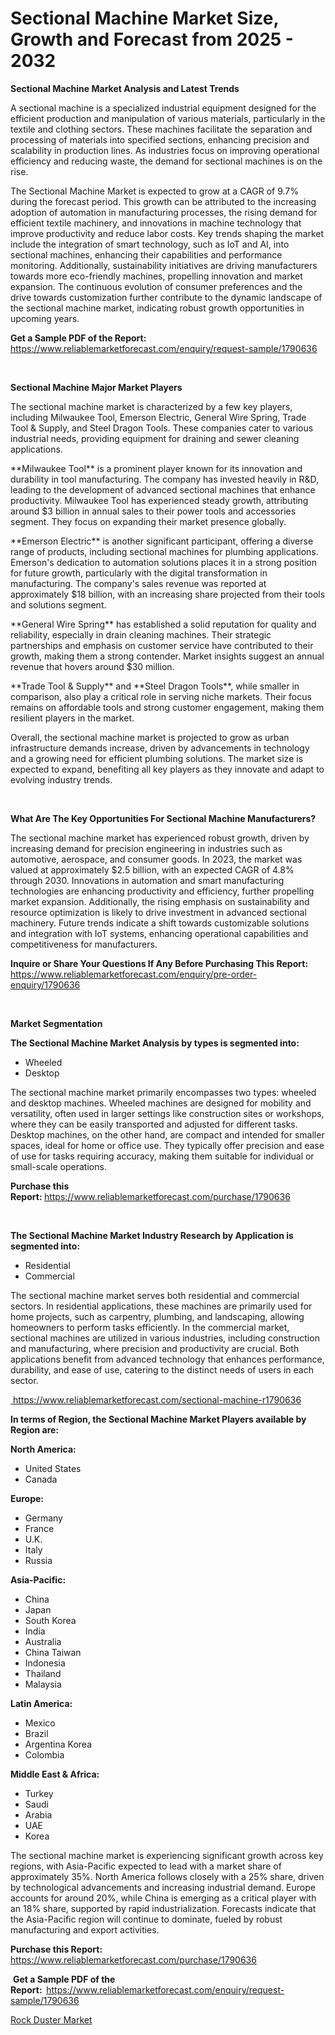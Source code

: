 <p><h1>Sectional Machine Market Size, Growth and Forecast from 2025 - 2032</h1></p><p><strong>Sectional Machine Market Analysis and Latest Trends</strong></p>
<p><p>A sectional machine is a specialized industrial equipment designed for the efficient production and manipulation of various materials, particularly in the textile and clothing sectors. These machines facilitate the separation and processing of materials into specified sections, enhancing precision and scalability in production lines. As industries focus on improving operational efficiency and reducing waste, the demand for sectional machines is on the rise.</p><p>The Sectional Machine Market is expected to grow at a CAGR of 9.7% during the forecast period. This growth can be attributed to the increasing adoption of automation in manufacturing processes, the rising demand for efficient textile machinery, and innovations in machine technology that improve productivity and reduce labor costs. Key trends shaping the market include the integration of smart technology, such as IoT and AI, into sectional machines, enhancing their capabilities and performance monitoring. Additionally, sustainability initiatives are driving manufacturers towards more eco-friendly machines, propelling innovation and market expansion. The continuous evolution of consumer preferences and the drive towards customization further contribute to the dynamic landscape of the sectional machine market, indicating robust growth opportunities in upcoming years.</p></p>
<p><strong>Get a Sample PDF of the Report:&nbsp;</strong> <a href="https://www.reliablemarketforecast.com/enquiry/request-sample/1790636?utm_campaign=2778&utm_medium=2&utm_source=Github&utm_content=ia&utm_term=10042025&utm_id=sectional-machine">https://www.reliablemarketforecast.com/enquiry/request-sample/1790636</a></p>
<p>&nbsp;</p>
<p><strong>Sectional Machine Major Market Players</strong></p>
<p><p>The sectional machine market is characterized by a few key players, including Milwaukee Tool, Emerson Electric, General Wire Spring, Trade Tool & Supply, and Steel Dragon Tools. These companies cater to various industrial needs, providing equipment for draining and sewer cleaning applications.</p><p>**Milwaukee Tool** is a prominent player known for its innovation and durability in tool manufacturing. The company has invested heavily in R&D, leading to the development of advanced sectional machines that enhance productivity. Milwaukee Tool has experienced steady growth, attributing around $3 billion in annual sales to their power tools and accessories segment. They focus on expanding their market presence globally.</p><p>**Emerson Electric** is another significant participant, offering a diverse range of products, including sectional machines for plumbing applications. Emerson's dedication to automation solutions places it in a strong position for future growth, particularly with the digital transformation in manufacturing. The company's sales revenue was reported at approximately $18 billion, with an increasing share projected from their tools and solutions segment.</p><p>**General Wire Spring** has established a solid reputation for quality and reliability, especially in drain cleaning machines. Their strategic partnerships and emphasis on customer service have contributed to their growth, making them a strong contender. Market insights suggest an annual revenue that hovers around $30 million.</p><p>**Trade Tool & Supply** and **Steel Dragon Tools**, while smaller in comparison, also play a critical role in serving niche markets. Their focus remains on affordable tools and strong customer engagement, making them resilient players in the market.</p><p>Overall, the sectional machine market is projected to grow as urban infrastructure demands increase, driven by advancements in technology and a growing need for efficient plumbing solutions. The market size is expected to expand, benefiting all key players as they innovate and adapt to evolving industry trends.</p></p>
<p>&nbsp;</p>
<p><strong>What Are The Key Opportunities For Sectional Machine Manufacturers?</strong></p>
<p><p>The sectional machine market has experienced robust growth, driven by increasing demand for precision engineering in industries such as automotive, aerospace, and consumer goods. In 2023, the market was valued at approximately $2.5 billion, with an expected CAGR of 4.8% through 2030. Innovations in automation and smart manufacturing technologies are enhancing productivity and efficiency, further propelling market expansion. Additionally, the rising emphasis on sustainability and resource optimization is likely to drive investment in advanced sectional machinery. Future trends indicate a shift towards customizable solutions and integration with IoT systems, enhancing operational capabilities and competitiveness for manufacturers.</p></p>
<p><strong>Inquire or Share Your Questions If Any Before Purchasing This Report:</strong> <a href="https://www.reliablemarketforecast.com/enquiry/pre-order-enquiry/1790636?utm_campaign=2778&utm_medium=2&utm_source=Github&utm_content=ia&utm_term=10042025&utm_id=sectional-machine">https://www.reliablemarketforecast.com/enquiry/pre-order-enquiry/1790636</a></p>
<p>&nbsp;</p>
<p><strong>Market Segmentation</strong></p>
<p><strong>The Sectional Machine Market Analysis by types is segmented into:</strong></p>
<p><ul><li>Wheeled</li><li>Desktop</li></ul></p>
<p><p>The sectional machine market primarily encompasses two types: wheeled and desktop machines. Wheeled machines are designed for mobility and versatility, often used in larger settings like construction sites or workshops, where they can be easily transported and adjusted for different tasks. Desktop machines, on the other hand, are compact and intended for smaller spaces, ideal for home or office use. They typically offer precision and ease of use for tasks requiring accuracy, making them suitable for individual or small-scale operations.</p></p>
<p><strong>Purchase this Report:&nbsp;</strong><a href="https://www.reliablemarketforecast.com/purchase/1790636?utm_campaign=2778&utm_medium=2&utm_source=Github&utm_content=ia&utm_term=10042025&utm_id=sectional-machine">https://www.reliablemarketforecast.com/purchase/1790636</a></p>
<p>&nbsp;</p>
<p><strong>The Sectional Machine Market Industry Research by Application is segmented into:</strong></p>
<p><ul><li>Residential</li><li>Commercial</li></ul></p>
<p><p>The sectional machine market serves both residential and commercial sectors. In residential applications, these machines are primarily used for home projects, such as carpentry, plumbing, and landscaping, allowing homeowners to perform tasks efficiently. In the commercial market, sectional machines are utilized in various industries, including construction and manufacturing, where precision and productivity are crucial. Both applications benefit from advanced technology that enhances performance, durability, and ease of use, catering to the distinct needs of users in each sector.</p></p>
<p><a href="https://www.reliablemarketforecast.com/sectional-machine-r1790636?utm_campaign=2778&utm_medium=2&utm_source=Github&utm_content=ia&utm_term=10042025&utm_id=sectional-machine">&nbsp;https://www.reliablemarketforecast.com/sectional-machine-r1790636</a></p>
<p><strong>In terms of Region, the Sectional Machine Market Players available by Region are:</strong></p>
<p>
    <p> <strong> North America: </strong>
        <ul>
            <li>United States</li>
            <li>Canada</li>
        </ul>
        </p> 
    <p> <strong> Europe: </strong>
        <ul>
            <li>Germany</li>
            <li>France</li>
            <li>U.K.</li>
            <li>Italy</li>
            <li>Russia</li>
        </ul>
        </p> 
    <p> <strong> Asia-Pacific: </strong>
        <ul>
            <li>China</li>
            <li>Japan</li>
            <li>South Korea</li>
            <li>India</li>
            <li>Australia</li>
            <li>China Taiwan</li>
            <li>Indonesia</li>
            <li>Thailand</li>
            <li>Malaysia</li>
        </ul>
        </p> 
    <p> <strong> Latin America: </strong>
        <ul>
            <li>Mexico</li>
            <li>Brazil</li>
            <li>Argentina Korea</li>
            <li>Colombia</li>
        </ul>
        </p> 
    <p> <strong> Middle East & Africa: </strong>
        <ul>
            <li>Turkey</li>
            <li>Saudi</li>
            <li>Arabia</li>
            <li>UAE</li>
            <li>Korea</li>
        </ul>
    </p>
    </p>
<p><p>The sectional machine market is experiencing significant growth across key regions, with Asia-Pacific expected to lead with a market share of approximately 35%. North America follows closely with a 25% share, driven by technological advancements and increasing industrial demand. Europe accounts for around 20%, while China is emerging as a critical player with an 18% share, supported by rapid industrialization. Forecasts indicate that the Asia-Pacific region will continue to dominate, fueled by robust manufacturing and export activities.</p></p>
<p><strong>Purchase this Report: </strong><a href="https://www.reliablemarketforecast.com/purchase/1790636?utm_campaign=2778&utm_medium=2&utm_source=Github&utm_content=ia&utm_term=10042025&utm_id=sectional-machine">https://www.reliablemarketforecast.com/purchase/1790636</a></p>
<p>&nbsp;<strong>Get a Sample PDF of the Report:&nbsp;&nbsp;</strong><a href="https://www.reliablemarketforecast.com/enquiry/request-sample/1790636?utm_campaign=2778&utm_medium=2&utm_source=Github&utm_content=ia&utm_term=10042025&utm_id=sectional-machine">https://www.reliablemarketforecast.com/enquiry/request-sample/1790636</a></p>
<p><strong></strong></p>
<p><p><a href="https://github.com/joubehobock75/Market-Research-Report-List-1/blob/main/rock-duster-market.md?utm_campaign=2778&utm_medium=2&utm_source=Github&utm_content=ia&utm_term=10042025&utm_id=sectional-machine">Rock Duster Market</a></p></p>